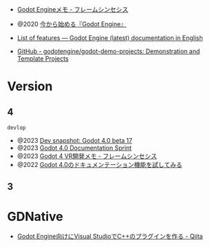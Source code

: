 
- [Godot Engineメモ - フレームシンセシス](https://framesynthesis.jp/tech/godot/)
- @2020 [今から始める『Godot Engine』](https://zenn.dev/saitos/articles/lets_start_godot_engine)

- [List of features — Godot Engine (latest) documentation in English](https://docs.godotengine.org/en/latest/about/list_of_features.html)
- [GitHub - godotengine/godot-demo-projects: Demonstration and Template Projects](https://github.com/godotengine/godot-demo-projects)

# Version
## 4
`devlop`
- @2023 [Dev snapshot: Godot 4.0 beta 17](https://godotengine.org/article/dev-snapshot-godot-4-0-beta-17/)
- @2023 [Godot 4.0 Documentation Sprint](https://godotengine.org/article/godot-4-0-docs-sprint/)
- @2023 [Godot 4 VR開発メモ - フレームシンセシス](https://framesynthesis.jp/tech/godot/vr/)
- @2022 [Godot 4.0のドキュメンテーション機能を試してみる](https://zenn.dev/slm/articles/dac2d679d2dd6c)

## 3

# GDNative
- [Godot Engine向けにVisual StudioでC++のプラグインを作る - Qiita](https://qiita.com/ueshita/items/822e09717f730c211e78)

